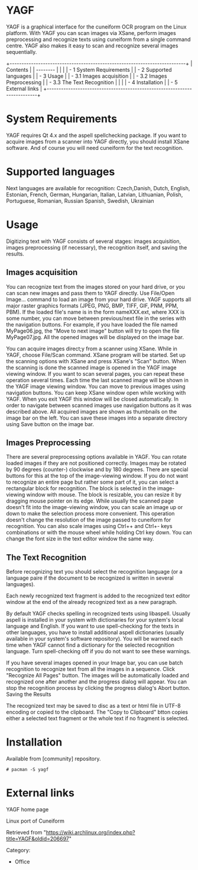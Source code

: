 YAGF
====

YAGF is a graphical interface for the cuneiform OCR program on the Linux
platform. With YAGF you can scan images via XSane, perform images
preprocessing and recognize texts using cuneiform from a single command
centre. YAGF also makes it easy to scan and recognize several images
sequentially.

+--------------------------------------------------------------------------+
| Contents                                                                 |
| --------                                                                 |
|                                                                          |
| -   1 System Requirements                                                |
| -   2 Supported languages                                                |
| -   3 Usage                                                              |
|     -   3.1 Images acquisition                                           |
|     -   3.2 Images Preprocessing                                         |
|     -   3.3 The Text Recognition                                         |
|                                                                          |
| -   4 Installation                                                       |
| -   5 External links                                                     |
+--------------------------------------------------------------------------+

System Requirements
===================

YAGF requires Qt 4.x and the aspell spellchecking package. If you want
to acquire images from a scanner into YAGF directly, you should install
XSane software. And of course you will need cuneiform for the text
recognition.

Supported languages
===================

Next languages are available for recognition: Czech,Danish, Dutch,
English, Estonian, French, German, Hungarian, Italian, Latvian,
Lithuanian, Polish, Portuguese, Romanian, Russian Spanish, Swedish,
Ukrainian

Usage
=====

Digitizing text with YAGF consists of several stages: images
acquisition, images preprocessing (if necessary), the recognition
itself, and saving the results.

Images acquisition
------------------

You can recognize text from the images stored on your hard drive, or you
can scan new images and pass them to YAGF directly. Use File/Open
Image... command to load an image from your hard drive. YAGF supports
all major raster graphics formats (JPEG, PNG, BMP, TIFF, GIF, PNM, PPM,
PBM). If the loaded file's name is in the form nameXXX.ext, where XXX is
some number, you can move between previous/next file in the series with
the navigation buttons. For example, if you have loaded the file named
MyPage06.jpg, the "Move to next image" button will try to open the file
MyPage07.jpg. All the opened images will be displayed on the image bar.

You can acquire images direct;y from a scanner using XSane. While in
YAGF, choose File/Scan command. XSane program will be started. Set up
the scanning options with XSane and press XSane's "Scan" button. When
the scanning is done the scanned image is opened in the YAGF image
viewing window. If you want to scan several pages, you can repeat these
operation several times. Each time the last scanned image will be shown
in the YAGF image viewing window. You can move to previous images using
navigation buttons. You can keep XSane window open while working with
YAGF. When you exit YAGF this window will be closed automatically. In
order to navigate between scanned images use navigation buttons as it
was described above. All acquired images are shown as thumbnails on the
image bar on the left. You can save these images into a separate
directory using Save button on the image bar.

Images Preprocessing
--------------------

There are several preprocessing options available in YAGF. You can
rotate loaded images if they are not positioned correctly. Images may be
rotated by 90 degrees (counter-) clockwise and by 180 degrees. There are
special buttons for this at the top of the image-viewing window. If you
do not want to recognize an entire page but rather some part of it, you
can select a rectangular block for recognition. The block is selected in
the image-viewing window with mouse. The block is resizable, you can
resize it by dragging mouse pointer on its edge. While usually the
scanned page doesn't fit into the image-viewing window, you can scale an
image up or down to make the selection process more convenient. This
operation doesn't change the resolution of the image passed to cuneiform
for recognition. You can also scale images using Ctrl++ and Ctrl+- keys
combinations or with the mouse wheel while holding Ctrl key down. You
can change the font size in the text editor window the same way.

The Text Recognition
--------------------

Before recognizing text you should select the recognition language (or a
language paire if the document to be recognized is written in several
languages).

Each newly recognized text fragment is added to the recognized text
editor window at the end of the already recognized text as a new
paragraph.

By default YAGF checks spelling in recognized texts using libaspell.
Usually aspell is installed in your system with dictionaries for your
system's local language and English. If you want to use spell-checking
for the texts in other languages, you have to install additional aspell
dictionaries (usually available in your system's software repository).
You will be warned each time when YAGF cannot find a dictionary for the
selected recognition language. Turn spell-checking off if you do not
want to see these warnings.

If you have several images opened in your Image bar, you can use batch
recognition to recognize text from all the images in a sequence. Click
"Recognize All Pages" button. The images will be automatically loaded
and recognized one after another and the progress dialog will appear.
You can stop the recognition process by clicking the progress dialog's
Abort button. Saving the Results

The recognized text may be saved to disc as a text or html file in UTF-8
encoding or copied to the clipboard. The "Copy to Clipboard" btton
copies either a selected text fragment or the whole text if no fragment
is selected.

Installation
============

Available from [community] repository.

    # pacman -S yagf

External links
==============

YAGF home page

Linux port of Cuneiform

Retrieved from
"https://wiki.archlinux.org/index.php?title=YAGF&oldid=206697"

Category:

-   Office
